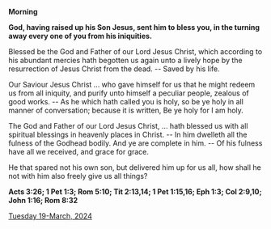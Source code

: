 **Morning**

**God, having raised up his Son Jesus, sent him to bless you, in the turning away every one of you from his iniquities.**
 
Blessed be the God and Father of our Lord Jesus Christ, which according to his abundant mercies hath begotten us again unto a lively hope by the resurrection of Jesus Christ from the dead. -- Saved by his life.
 
Our Saviour Jesus Christ ... who gave himself for us that he might redeem us from all iniquity, and purify unto himself a peculiar people, zealous of good works. -- As he which hath called you is holy, so be ye holy in all manner of conversation; because it is written, Be ye holy for I am holy.
 
The God and Father of our Lord Jesus Christ, ... hath blessed us with all spiritual blessings in heavenly places in Christ. -- In him dwelleth all the fulness of the Godhead bodily. And ye are complete in him. -- Of his fulness have all we received, and grace for grace.
 
He that spared not his own son, but delivered him up for us all, how shall he not with him also freely give us all things?  

**Acts 3:26; 1 Pet 1:3; Rom 5:10; Tit 2:13,14; 1 Pet 1:15,16; Eph 1:3; Col 2:9,10; John 1:16; Rom 8:32**

[Tuesday 19-March, 2024](https://t.me/daily_light)
